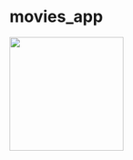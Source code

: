 # movies_app

<img src="https://user-images.githubusercontent.com/93403100/198415275-2dc2d395-896c-4345-9b6a-ba136ed30e4e.png" width="200"/>
